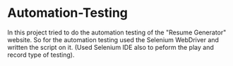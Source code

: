# Automation-Testing
In this project tried to do the automation testing of the "Resume Generator" website. So for the automation testing used the Selenium WebDriver and written the script on it. (Used Selenium IDE also to peform the play and record type of testing).
